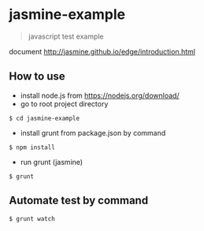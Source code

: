 # jasmine-example
> javascript test example

document http://jasmine.github.io/edge/introduction.html

## How to use
- install node.js from https://nodejs.org/download/
- go to root project directory
```shell
$ cd jasmine-example
```
- install grunt from package.json by command
```shell
$ npm install
```
- run grunt (jasmine)
```shell
$ grunt
```

## Automate test by command
```shell
$ grunt watch
```



